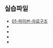 ## 실습파일

- [01-파이썬-자료구조](https://colab.research.google.com/github/teddylee777/code-challenge/blob/main/00-Python/01-%5B%EC%97%B0%EC%8A%B5%EB%AC%B8%EC%A0%9C%5D-%ED%8C%8C%EC%9D%B4%EC%8D%AC-%EC%9E%90%EB%A3%8C%EA%B5%AC%EC%A1%B0-(%EC%8B%A4%EC%8A%B5).ipynb)
- []()
- []()
- []()
- []()
